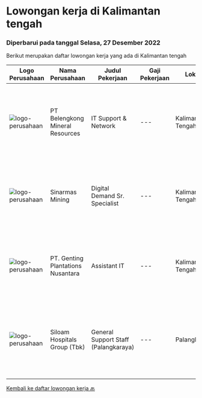 
  # Lowongan kerja di Kalimantan tengah

  ### Diperbarui pada tanggal Selasa, 27 Desember 2022

  Berikut merupakan daftar lowongan kerja yang ada di Kalimantan tengah

  |Logo Perusahaan | Nama Perusahaan | Judul Pekerjaan | Gaji Pekerjaan | Lokasi | Deskripsi | Tanggal diunggah | Pranala |
  | -------------- | --------------- | --------------- | --------- | --------- | -------------- | ------- | ----------- |
  |![logo-perusahaan](https://image-service-cdn.seek.com.au/14ed12ac0ff1a56e722f9787eb124362c569f00f/ee4dce1061f3f616224767ad58cb2fc751b8d2dc)|PT Belengkong Mineral Resources|IT Support & Network|---|Kalimantan Tengah|Kualifikasi: Pendidikan minimal S1 Teknik Komputer/Sistem Informasi/Teknik Informatika Usia maksimal 28 tahun Pengalaman minimal 2 tahun untuk posisi...|Selasa, 13 Desember 2022|https://www.jobstreet.co.id/id/job/it-support-network-4141480?token=0~12e36e30-8b55-480a-beb1-ec0a8450a0fd&sectionRank=1&jobId=jobstreet-id-job-4141480|
|![logo-perusahaan](https://image-service-cdn.seek.com.au/c0f9b7f9d0910d5648c43a742c949ae15e7193f0/ee4dce1061f3f616224767ad58cb2fc751b8d2dc)|Sinarmas Mining|Digital Demand Sr. Specialist|---|Kalimantan Tengah|Job Description:  Identifying business process and essential improvement in core and support activities Performing Regular Meeting with user for...|Kamis, 15 Desember 2022|https://www.jobstreet.co.id/id/job/digital-demand-sr.-specialist-4126731?token=0~12e36e30-8b55-480a-beb1-ec0a8450a0fd&sectionRank=2&jobId=jobstreet-id-job-4126731|
|![logo-perusahaan](https://image-service-cdn.seek.com.au/1a4997195b61b90a207f232454ad6f365b67b7d1/ee4dce1061f3f616224767ad58cb2fc751b8d2dc)|PT. Genting Plantations Nusantara|Assistant IT|---|Kalimantan Tengah|Komputerisasi seluruh system dan prosedur kerja dalam pencapaian produk aktifitas kerja yang optimal serta program IT berjalan tepat, lancar, terpadu...|Kamis, 08 Desember 2022|https://www.jobstreet.co.id/id/job/assistant-it-4136992?token=0~12e36e30-8b55-480a-beb1-ec0a8450a0fd&sectionRank=3&jobId=jobstreet-id-job-4136992|
|![logo-perusahaan](https://image-service-cdn.seek.com.au/431745bcf5bb8f03b3acaed4042a9004c71690d6/ee4dce1061f3f616224767ad58cb2fc751b8d2dc)|Siloam Hospitals Group (Tbk)|General Support Staff (Palangkaraya)|---|Palangkaraya|Deskripsi Pekerjaan:Melakukan koordinasi dengan karyawan di lapangan agar kebutuhan dapat terpenuhi dan membantu proses administrasi pada departemen...|Rabu, 07 Desember 2022|https://www.jobstreet.co.id/id/job/general-support-staff-palangkaraya-4135948?token=0~12e36e30-8b55-480a-beb1-ec0a8450a0fd&sectionRank=4&jobId=jobstreet-id-job-4135948|


  [Kembali ke daftar lowongan kerja 🔙](../README.md#daftar-lowongan-kerja)
  
